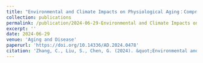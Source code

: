 ```yaml
---
title: "Environmental and Climate Impacts on Physiological Aging：Comprehensive Pathways to Enhanced Age-related Resilience"
collection: publications
permalink: /publication/2024-06-29-Environmental and Climate Impacts on Physiological Aging：Comprehensive Pathways to Enhanced Age-related Resilience
excerpt: ''
date: 2024-06-29
venue: 'Aging and Disease'
paperurl: 'https://doi.org/10.14336/AD.2024.0478'
citation: 'Zhang, C., Liu, S., Chen, G. (2024). &quot;Environmental and Climate Impacts on Physiological Aging：Comprehensive Pathways to Enhanced Age-related Resilience.&quot; <i>Aging and Disease</i>. 2024 early access.'
---
```

